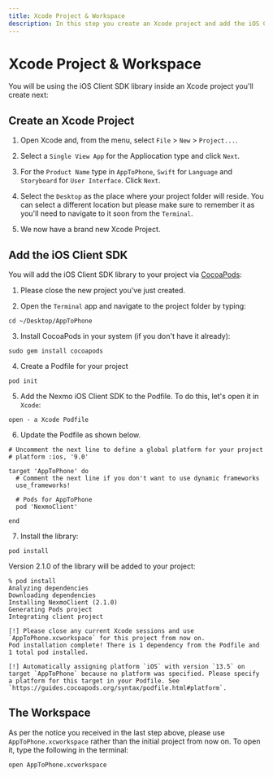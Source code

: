 ```yaml
---
title: Xcode Project & Workspace
description: In this step you create an Xcode project and add the iOS Client SDK library.
---
```


# Xcode Project & Workspace

You will be using the iOS Client SDK library inside an Xcode project you'll create next:


## Create an Xcode Project

1. Open Xcode and, from the menu, select `File` > `New` > `Project...`.

2. Select a `Single View App` for the Appliocation type and click `Next`.

3. For the `Product Name` type in `AppToPhone`, `Swift` for `Language` and `Storyboard` for `User Interface`. Click `Next`.

4. Select the `Desktop` as the place where your project folder will reside. You can select a different location but please make sure to remember it as you'll need to navigate to it soon from the `Terminal`.

5. We now have a brand new Xcode Project.


## Add the iOS Client SDK

You will add the iOS Client SDK library to your project via [CocoaPods](https://cocoapods.org/):

1. Please close the new project you've just created. 

2. Open the `Terminal` app and navigate to the project folder by typing:

``` shell
cd ~/Desktop/AppToPhone
```

3. Install CocoaPods in your system (if you don't have it already):

``` shell
sudo gem install cocoapods
```

4. Create a Podfile for your project

``` shell
pod init
```

5. Add the Nexmo iOS Client SDK to the Podfile. To do this, let's open it in `Xcode`:

``` shell
open - a Xcode Podfile
```

6. Update the Podfile as shown below.

```
# Uncomment the next line to define a global platform for your project
# platform :ios, '9.0'

target 'AppToPhone' do
  # Comment the next line if you don't want to use dynamic frameworks
  use_frameworks!

  # Pods for AppToPhone
  pod 'NexmoClient'
  
end
```

7. Install the library:

``` shell
pod install
```

Version 2.1.0 of the library will be added to your project:

```
% pod install
Analyzing dependencies
Downloading dependencies
Installing NexmoClient (2.1.0)
Generating Pods project
Integrating client project

[!] Please close any current Xcode sessions and use `AppToPhone.xcworkspace` for this project from now on.
Pod installation complete! There is 1 dependency from the Podfile and 1 total pod installed.

[!] Automatically assigning platform `iOS` with version `13.5` on target `AppToPhone` because no platform was specified. Please specify a platform for this target in your Podfile. See `https://guides.cocoapods.org/syntax/podfile.html#platform`.
```

## The Workspace

As per the notice you received in the last step above, please use `AppToPhone.xcworkspace` rather than the initial project from now on. To open it, type the following in the terminal:

``` shell
open AppToPhone.xcworkspace
```

